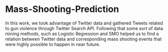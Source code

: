 # Mass-Shooting-Prediction

In this work, we took advantage of Twitter data and gathered Tweets related to gun violence through Twitter Search API. Following that some sort of data mining methods, such as Logistic Regression and SMO helped us to find a relation between Twitter data and corresponding mass shooting events that were highly possible to happen in near future.
